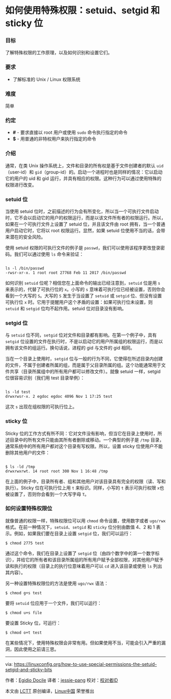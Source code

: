 如何使用特殊权限：setuid、setgid 和 sticky 位
======

### 目标

了解特殊权限的工作原理，以及如何识别和设置它们。

### 要求

  * 了解标准的 Unix / Linux 权限系统

### 难度

简单

### 约定

  * **#** \- 要求直接以 root 用户或使用 `sudo` 命令执行指定的命令
  * **$** \- 用普通的非特权用户来执行指定的命令

### 介绍

通常，在类 Unix 操作系统上，文件和目录的所有权是基于文件创建者的默认 `uid`（user-id）和 `gid`（group-id）的。启动一个进程时也是同样的情况：它以启动它的用户的 uid 和 gid 运行，并具有相应的权限。这种行为可以通过使用特殊的权限进行改变。

### setuid 位

当使用 setuid 位时，之前描述的行为会有所变化，所以当一个可执行文件启动时，它不会以启动它的用户的权限运行，而是以该文件所有者的权限运行。所以，如果在一个可执行文件上设置了 setuid 位，并且该文件由 root 拥有，当一个普通用户启动它时，它将以 root 权限运行。显然，如果 setuid 位使用不当的话，会带来潜在的安全风险。

使用 setuid 权限的可执行文件的例子是 `passwd`，我们可以使用该程序更改登录密码。我们可以通过使用 `ls` 命令来验证：

```

ls -l /bin/passwd
-rwsr-xr-x. 1 root root 27768 Feb 11 2017 /bin/passwd

```

如何识别 `setuid` 位呢？相信您在上面命令的输出已经注意到，`setuid` 位是用 `s` 来表示的，代替了可执行位的 `x`。小写的 `s` 意味着可执行位已经被设置，否则你会看到一个大写的 `S`。大写的 `S` 发生于当设置了 `setuid` 或 `setgid` 位、但没有设置可执行位 `x` 时。它用于提醒用户这个矛盾的设置：如果可执行位未设置，则 `setuid` 和 `setgid` 位均不起作用。setuid 位对目录没有影响。

### setgid 位

与 `setuid` 位不同，`setgid` 位对文件和目录都有影响。在第一个例子中，具有 `setgid` 位设置的文件在执行时，不是以启动它的用户所属组的权限运行，而是以拥有该文件的组运行。换句话说，进程的 gid 与文件的 gid 相同。

当在一个目录上使用时，`setgid` 位与一般的行为不同，它使得在所述目录内创建的文件，不属于创建者所属的组，而是属于父目录所属的组。这个功能通常用于文件共享（目录所属组中的所有用户都可以修改文件）。就像 setuid 一样，setgid 位很容易识别（我们用 test 目录举例）：

```

ls -ld test
drwxrwsr-x. 2 egdoc egdoc 4096 Nov 1 17:25 test

```

这次 `s` 出现在组权限的可执行位上。

### sticky 位

Sticky 位的工作方式有所不同：它对文件没有影响，但当它在目录上使用时，所述目录中的所有文件只能由其所有者删除或移动。一个典型的例子是 `/tmp` 目录，通常系统中的所有用户都对这个目录有写权限。所以，设置 sticky 位使用户不能删除其他用户的文件：

```

$ ls -ld /tmp
drwxrwxrwt. 14 root root 300 Nov 1 16:48 /tmp

```

在上面的例子中，目录所有者、组和其他用户对该目录具有完全的权限（读、写和执行）。Sticky 位在可执行位上用 `t` 来标识。同样，小写的 `t` 表示可执行权限 `x`也被设置了，否则你会看到一个大写字母 `T`。

### 如何设置特殊权限位

就像普通的权限一样，特殊权限位可以用 `chmod` 命令设置，使用数字或者 `ugo/rwx` 格式。在前一种情况下，`setuid`、`setgid` 和 `sticky` 位分别由数值 4、2 和 1 表示。例如，如果我们要在目录上设置 `setgid` 位，我们可以运行：

```
$ chmod 2775 test
```

通过这个命令，我们在目录上设置了 `setgid` 位（由四个数字中的第一个数字标识），并给它的所有者和该目录所属组的所有用户赋予全部权限，对其他用户赋予读和执行的权限（目录上的执行位意味着用户可以 `cd` 进入该目录或使用 `ls` 列出其内容）。

另一种设置特殊权限位的方法是使用 `ugo/rwx` 语法：

```
$ chmod g+s test
```

要将 `setuid` 位应用于一个文件，我们可以运行：

```
$ chmod u+s file
```

要设置 Sticky 位，可运行：

```
$ chmod o+t test
```

在某些情况下，使用特殊权限会非常有用。但如果使用不当，可能会引入严重的漏洞，因此使用之前请三思。

--------------------------------------------------------------------------------

via: https://linuxconfig.org/how-to-use-special-permissions-the-setuid-setgid-and-sticky-bits

作者：[Egidio Docile][a]
译者：[jessie-pang](https://github.com/jessie-pang)
校对：[校对者ID](https://github.com/校对者ID)

本文由 [LCTT](https://github.com/LCTT/TranslateProject) 原创编译，[Linux中国](https://linux.cn/) 荣誉推出

[a]:https://linuxconfig.org